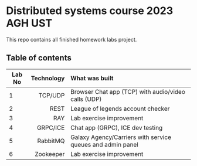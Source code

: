 # Distributed systems course 2023 AGH UST

This repo contains all finished homework labs project.

## Table of contents

| Lab No  |      Technology      |  What was built |
|----------|-------------:|:------|
| 1 |  TCP/UDP | Browser Chat app (TCP) with audio/video calls (UDP) |
| 2 |    REST   |   League of legends account checker |
| 3 | RAY | Lab exercise improvement |
| 4 | GRPC/ICE |    Chat app (GRPC), ICE dev testing |
| 5 | RabbitMQ | Galaxy Agency/Carriers with service queues and admin panel |
| 6 | Zookeeper | Lab exercise improvement|
